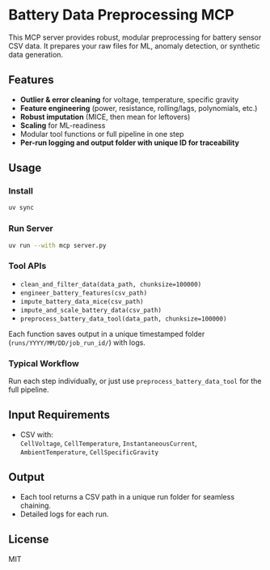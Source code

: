  # Battery Data Preprocessing MCP

This MCP server provides robust, modular preprocessing for battery sensor CSV data. It prepares your raw files for ML, anomaly detection, or synthetic data generation.

## Features

- **Outlier & error cleaning** for voltage, temperature, specific gravity
- **Feature engineering** (power, resistance, rolling/lags, polynomials, etc.)
- **Robust imputation** (MICE, then mean for leftovers)
- **Scaling** for ML-readiness
- Modular tool functions or full pipeline in one step
- **Per-run logging and output folder with unique ID for traceability**

## Usage

### Install

```bash
uv sync
```

### Run Server

```bash
uv run --with mcp server.py
```

### Tool APIs

- `clean_and_filter_data(data_path, chunksize=100000)`
- `engineer_battery_features(csv_path)`
- `impute_battery_data_mice(csv_path)`
- `impute_and_scale_battery_data(csv_path)`
- `preprocess_battery_data_tool(data_path, chunksize=100000)`

Each function saves output in a unique timestamped folder (`runs/YYYY/MM/DD/job_run_id/`) with logs.

### Typical Workflow

Run each step individually, or just use `preprocess_battery_data_tool` for the full pipeline.

## Input Requirements

- CSV with:  
  `CellVoltage`, `CellTemperature`, `InstantaneousCurrent`, `AmbientTemperature`, `CellSpecificGravity`

## Output

- Each tool returns a CSV path in a unique run folder for seamless chaining.
- Detailed logs for each run.

## License

MIT